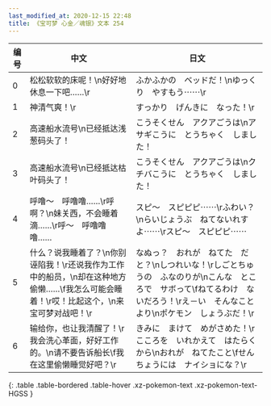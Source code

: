 ```yaml
---
last_modified_at: 2020-12-15 22:48
title: 《宝可梦 心金／魂银》文本 254
---
```

| 编号 | 中文 | 日文 |
| ---- | ---- | ---- |
| 0 | 松松软软的床呢！\n好好地休息一下吧……\r | ふかふかの　ベッドだ！\nゆっくり　やすもう⋯⋯\r |
| 1 | 神清气爽！\r | すっかり　げんきに　なった！\r |
| 2 | 高速船水流号\n已经抵达浅葱码头了！ | こうそくせん　アクアごうは\nアサギこうに　とうちゃく　しました！ |
| 3 | 高速船水流号\n已经抵达枯叶码头了！ | こうそくせん　アクアごうは\nクチバこうに　とうちゃく　しました！ |
| 4 | 呼噜〜　呼噜噜……\r呼啊？\n妹关西，不会睡着滴……\r呼〜　呼噜噜噜…… | スピ〜　スピピピ⋯⋯\rふわい？\nらいじょうぶ　ねてないれすよ⋯⋯\rスピ〜　スピピピ⋯⋯ |
| 5 | 什么？说我睡着了？\n你别诬陷我！\r还说我作为工作中的船员，\n却在这种地方偷懒……\f我怎么可能会睡着！\r哎！比起这个，\n来宝可梦对战吧！\r | なぬっ？　おれが　ねてた　だと？\nしつれいな！\rしごとちゅうの　ふなのりが\nこんな　ところで　サボって\fねてるわけ　ないだろう！\rえ－い　そんなことより\nポケモン　しょうぶだ！\r |
| 6 | 输给你，也让我清醒了！\r我会洗心革面，好好工作的。\n请不要告诉船长\f我在这里偷懒睡觉好吧？\r | きみに　まけて　めがさめた！\rこころを　いれかえて　はたらくから\nおれが　ねてたこと\fせんちょうには　ナイショにな？\r |
{: .table .table-bordered .table-hover .xz-pokemon-text .xz-pokemon-text-HGSS }